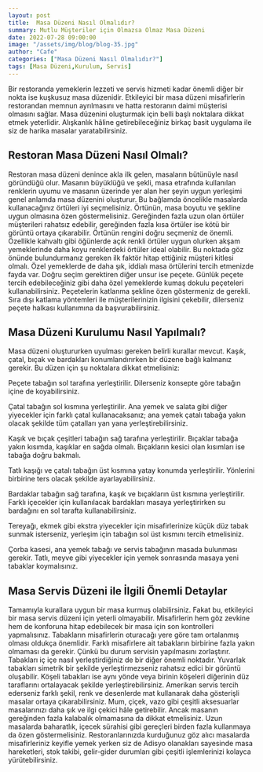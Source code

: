 ```yaml
---
layout: post
title:  Masa Düzeni Nasıl Olmalıdır?
summary: Mutlu Müşteriler için Olmazsa Olmaz Masa Düzeni
date: 2022-07-28 09:00:00
image: "/assets/img/blog/blog-35.jpg"
author: "Cafe"
categories: ["Masa Düzeni Nasıl Olmalıdır?"]
tags: [Masa Düzeni,Kurulum, Servis]
---
```

Bir restoranda yemeklerin lezzeti ve servis hizmeti kadar önemli diğer bir nokta ise kuşkusuz masa düzenidir. Etkileyici bir masa düzeni misafirlerin restorandan memnun ayrılmasını ve hatta restoranın daimi müşterisi olmasını sağlar. Masa düzenini oluşturmak için belli başlı noktalara dikkat etmek yeterlidir. Alışkanlık hâline getirebileceğiniz birkaç basit uygulama ile siz de harika masalar yaratabilirsiniz.

## Restoran Masa Düzeni Nasıl Olmalı?

Restoran masa düzeni denince akla ilk gelen, masaların bütünüyle nasıl göründüğü olur. Masanın büyüklüğü ve şekli, masa etrafında kullanılan renklerin uyumu ve masanın üzerinde yer alan her şeyin uygun yerleşimi genel anlamda masa düzenini oluşturur. Bu bağlamda öncelikle masalarda kullanacağınız örtüleri iyi seçmelisiniz. Örtünün, masa boyutu ve şekline uygun olmasına özen göstermelisiniz. Gereğinden fazla uzun olan örtüler müşterileri rahatsız edebilir, gereğinden fazla kısa örtüler ise kötü bir görüntü ortaya çıkarabilir. Örtünün rengini doğru seçmeniz de önemli. Özellikle kahvaltı gibi öğünlerde açık renkli örtüler uygun olurken akşam yemeklerinde daha koyu renklerdeki örtüler ideal olabilir. Bu noktada göz önünde bulundurmanız gereken ilk faktör hitap ettiğiniz müşteri kitlesi olmalı. Özel yemeklerde de daha şık, iddialı masa örtülerini tercih etmenizde fayda var. Doğru seçim gerektiren diğer unsur ise peçete. Günlük peçete tercih edebileceğiniz gibi daha özel yemeklerde kumaş dokulu peçeteleri kullanabilirsiniz. Peçetelerin katlanma şekline özen göstermeniz de gerekli. Sıra dışı katlama yöntemleri ile müşterilerinizin ilgisini çekebilir, dilerseniz peçete halkası kullanımına da başvurabilirsiniz.

## Masa Düzeni Kurulumu Nasıl Yapılmalı?

Masa düzeni oluştururken uyulması gereken belirli kurallar mevcut. Kaşık, çatal, bıçak ve bardakları konumlandırırken bir düzene bağlı kalmanız gerekir. Bu düzen için şu noktalara dikkat etmelisiniz:

Peçete tabağın sol tarafına yerleştirilir. Dilerseniz konsepte göre tabağın içine de koyabilirsiniz.

Çatal tabağın sol kısmına yerleştirilir. Ana yemek ve salata gibi diğer yiyecekler için farklı çatal kullanacaksanız; ana yemek çatalı tabağa yakın olacak şekilde tüm çatalları yan yana yerleştirebilirsiniz.

Kaşık ve bıçak çeşitleri tabağın sağ tarafına yerleştirilir. Bıçaklar tabağa yakın kısımda, kaşıklar en sağda olmalı. Bıçakların kesici olan kısımları ise tabağa doğru bakmalı.

Tatlı kaşığı ve çatalı tabağın üst kısmına yatay konumda yerleştirilir. Yönlerini birbirine ters olacak şekilde ayarlayabilirsiniz.

Bardaklar tabağın sağ tarafına, kaşık ve bıçakların üst kısmına yerleştirilir. Farklı içecekler için kullanılacak bardakları masaya yerleştirirken su bardağını en sol tarafta kullanabilirsiniz.

Tereyağı, ekmek gibi ekstra yiyecekler için misafirlerinize küçük düz tabak sunmak isterseniz, yerleşim için tabağın sol üst kısmını tercih etmelisiniz.

Çorba kasesi, ana yemek tabağı ve servis tabağının masada bulunması gerekir. Tatlı, meyve gibi yiyecekler için yemek    sonrasında masaya yeni tabaklar koymalısınız.

## Masa Servis Düzeni ile İlgili Önemli Detaylar

Tamamıyla kurallara uygun bir masa kurmuş olabilirsiniz. Fakat bu, etkileyici bir masa servis düzeni için yeterli olmayabilir. Misafirlerin hem göz zevkine hem de konforuna hitap edebilecek bir masa için son kontrolleri yapmalısınız. Tabakların misafirlerin oturacağı yere göre tam ortalanmış olması oldukça önemlidir. Farklı misafirlere ait tabakların birbirine fazla yakın olmaması da gerekir. Çünkü bu durum servisin yapılmasını zorlaştırır. Tabakları iç içe nasıl yerleştirdiğiniz de bir diğer önemli noktadır. Yuvarlak tabakları simetrik bir şekilde yerleştirmezseniz rahatsız edici bir görüntü oluşabilir. Köşeli tabakları ise aynı yönde veya birinin köşeleri diğerinin düz taraflarını ortalayacak şekilde yerleştirebilirsiniz. Amerikan servis tercih ederseniz farklı şekil, renk ve desenlerde mat kullanarak daha gösterişli masalar ortaya çıkarabilirsiniz. Mum, çiçek, vazo gibi çeşitli aksesuarlar masalarınızı daha şık ve ilgi çekici hâle getirebilir. Ancak masanın gereğinden fazla kalabalık olmamasına da dikkat etmelisiniz. Uzun masalarda baharatlık, içecek sürahisi gibi gereçleri birden fazla kullanmaya da özen göstermelisiniz. Restoranlarınızda kurduğunuz göz alıcı masalarda misafirleriniz keyifle yemek yerken siz de Adisyo olanakları sayesinde masa hareketleri, stok takibi, gelir-gider durumları gibi çeşitli işlemlerinizi kolayca yürütebilirsiniz.









